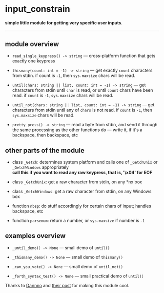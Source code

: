 # input_constrain

#### simple little module for getting very specific user inputs.

---

## module overview

* `read_single_keypress() -> string` — cross-platform function that gets exactly one keypress

* `thismany(count: int = -1) -> string` — get exactly `count` characters from stdin. if count is `-1`, then `sys.maxsize` chars will be read.

* `until(chars: string || list, count: int = -1) -> string` — get characters from stdin until `char` is read, or until `count` chars have been read. if `count` is `-1`, `sys.maxsize` chars will be read.

* `until_not(chars: string || list, count: int = -1) -> string` — get characters from stdin until any of `chars` is not read. if `count` is `-1`, then `sys.maxsize` chars will be read.

* `pretty_press() -> string` — read a byte from stdin, and send it through the same processing as the other functions do — write it, if it's a backspace, then backspace, etc

## other parts of the module

* class `_Getch`: determines system platform and calls one of `_GetchUnix` or `_GetchWindows` appropriately<br>**call this if you want to read any raw keypress, that is, '\x04' for EOF**

* class `_GetchUnix`: get a raw character from stdin, on any \*nx box

* class `_GetchWindows`: get a raw character from stdin, on any Windows box

* function `nbsp`: do stuff accordingly for certain chars of input; handles backspace, etc

* function `parsenum`: return a number, or `sys.maxsize` if number is `-1`

## examples overview

* `_until_demo() -> None` — small demo of `until()`

* `_thismany_demo() -> None` — small demo of `thismany()`

* `_can_you_vote() -> None` — small demo of `until_not()`

* `_forth_syntax_test() -> None` — small practical demo of `until()`

Thanks to [Dannno](http://codereview.stackexchange.com/users/47529/dannnno) and [their post](http://codereview.stackexchange.com/a/118726/87163) for making this module cool.